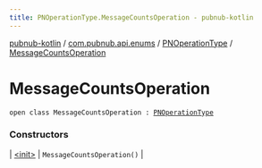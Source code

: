```yaml
---
title: PNOperationType.MessageCountsOperation - pubnub-kotlin
---
```


[pubnub-kotlin](../../../index.html) / [com.pubnub.api.enums](../../index.html) / [PNOperationType](../index.html) / [MessageCountsOperation](./index.html)

# MessageCountsOperation

`open class MessageCountsOperation : `[`PNOperationType`](../index.html)

### Constructors

| [&lt;init&gt;](-init-.html) | `MessageCountsOperation()` |

